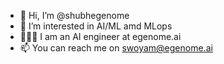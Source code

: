 - 👋 Hi, I’m @shubhegenome
- 👀 I’m interested in AI/ML amd MLops
- 👨🏻‍💻 I am an AI engineer at egenome.ai
- 📫 You can reach me on swoyam@egenome.ai


<!---
shubhegenome/shubhegenome is a ✨ special ✨ repository because its `README.md` (this file) appears on your GitHub profile.
You can click the Preview link to take a look at your changes.
--->
